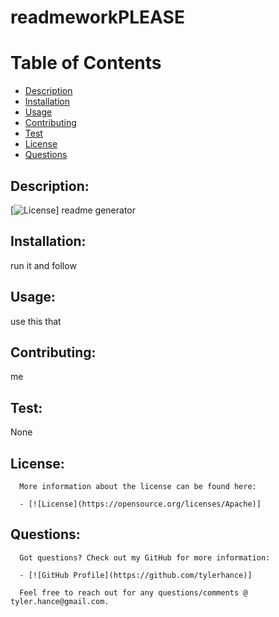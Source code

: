 
   # readmeworkPLEASE
   
   # Table of Contents

   - [Description](#description)
   - [Installation](#installation)
   - [Usage](#Usage)
   - [Contributing](#contributing)
   - [Test](#test)
   - [License](#license)
   - [Questions](#questions)

   ## Description:

   [![License](https://img.shields.io/badge/License-Apache-blue.svg)]
   readme generator

   ## Installation:
   run it and follow 

   ## Usage:
   use this that

   ## Contributing: 
   me

   ## Test:
   None

   ## License:
      More information about the license can be found here: 

      - [![License](https://opensource.org/licenses/Apache)]

   ## Questions: 
      Got questions? Check out my GitHub for more information:

      - [![GitHub Profile](https://github.com/tylerhance)]

      Feel free to reach out for any questions/comments @ tyler.hance@gmail.com.
   